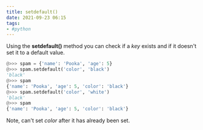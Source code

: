 ```yaml
---
title: setdefault()
date: 2021-09-23 06:15
tags:
- #python
---
```


Using the **setdefault()** method you can check if a _key_ exists and if it
doesn't set it to a default value.

```python
@>>> spam = {'name': 'Pooka', 'age': 5}
@>>> spam.setdefault('color', 'black')
'black'
@>>> spam
{'name': 'Pooka', 'age': 5, 'color': 'black'}
@>>> spam.setdefault('color', 'white')
'black'
@>>> spam
{'name': 'Pooka', 'age': 5, 'color': 'black'}
```

Note, can't set _color_ after it has already been set.
